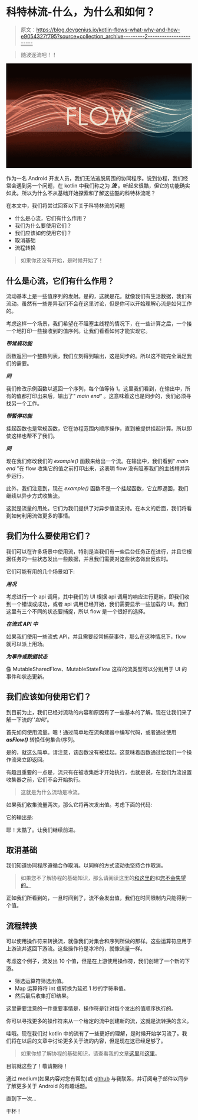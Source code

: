 # 科特林流-什么，为什么和如何？

> 原文：<https://blog.devgenius.io/kotlin-flows-what-why-and-how-e9054327f795?source=collection_archive---------2----------------------->

> 随波逐流吧！！

![](img/1d814888d9b8db3337ef0ee81d1a4a48.png)

作为一名 Android 开发人员，我们无法逃脱周围的协同程序。说到协程，我们经常会遇到另一个问题，在 kotlin 中我们称之为 ***流*** 。听起来很酷，但它的功能确实如此。所以为什么不从基础开始探索和了解这些酷的科特林流呢？

在本文中，我们将尝试回答以下关于科特林流的问题

*   什么是心流，它们有什么作用？
*   我们为什么要使用它们？
*   我们应该如何使用它们？
*   取消基础
*   流程转换

> 如果你还没有开始，是时候开始了！

## 什么是心流，它们有什么作用？

流动基本上是一些值序列的发射。是的，这就是花。就像我们有生活数据，我们有流动。虽然有一些差异我们不会在这里讨论，但是你可以开始理解心流是如何工作的。

考虑这样一个场景，我们希望在不阻塞主线程的情况下，在一些计算之后，一个接一个地打印一些接收到的值序列。让我们看看如何才能实现它。

***带常规功能***

函数返回一个整数列表，我们立刻得到输出，这是同步的。所以这不能完全满足我们的需要。

***同***

我们修改示例函数以返回一个序列，每个值等待 1。这里我们看到，在输出中，所有的值都打印出来后，输出了" *main end"* 。这意味着这也是同步的，我们必须寻找另一个工作。

***带暂停功能***

挂起函数也是常规函数，它在协程范围内顺序操作，直到被提供挂起计算。所以即使这样也帮不了我们。

***同***

现在我们修改我们的 *example()* 函数来给出一个流。在输出中，我们看到“ *main end* ”在 flow 收集它的值之前打印出来，这表明 flow 没有阻塞我们的主线程并异步运行。

此外，我们注意到，现在 *example()* 函数不是一个挂起函数，它立即返回，我们继续以异步方式收集流。

这就是流量的用处。它们为我们提供了对异步值流支持。在本文的后面，我们将看到如何利用流做更多的事情。

## 我们为什么要使用它们？

我们可以在许多场景中使用流，特别是当我们有一些后台任务正在进行，并且它根据任务的一些状态发出一些数据，并且我们需要对这些状态做出反应时。

它们可能有用的几个场景如下:

***用况***

考虑进行一个 api 调用，其中我们的 UI 根据 api 调用的响应进行更新，即我们收到一个错误或成功，或者 api 调用已经开始，我们需要显示一些加载的 UI。我们这里有三个不同的状态要捕捉，所以 flow 是一个很好的选择。

***在流式 API 中***

如果我们使用一些流式 API，并且需要经常捕获事件，那么在这种情况下，flow 就可以派上用场。

***为事件或数据状态***

像 MutableSharedFlow、MutableStateFlow 这样的流类型可以分别用于 UI 的事件和状态更新。

## 我们应该如何使用它们？

到目前为止，我们已经对流动的内容和原因有了一些基本的了解。现在让我们来了解一下流的'*'如何'*。

首先如何使用流量。嗯！通过简单地在流构建器中编写代码，或者通过使用 ***asFlow()*** 转换任何集合/序列。

是的，就这么简单。请注意，该函数没有被挂起。这意味着函数通过给我们一个操作流来立即返回。

有趣且重要的一点是，流只有在被收集后才开始执行，也就是说，在我们为流设置收集器之前，它们不会开始执行。

> 这就是为什么流动是冷流。

如果我们收集流量两次，那么它将再次发出值。考虑下面的代码:

它的输出是:

耶！太酷了。让我们继续前进。

## 取消基础

我们知道协同程序遵循合作取消。以同样的方式流动也坚持合作取消。

> 如果您不了解协程的基础知识，那么请阅读这里的[和这里的](/kotlin-coroutines-what-why-how-99529c951a2e)和[您不会失望的。](/kotlin-coroutines-job-and-timeout-d7b8c5416d69)

正如我们所看到的，一旦时间到了，流不会发出值，我们在时间限制内只能得到一个值。

## 流程转换

可以使用操作符来转换流，就像我们对集合和序列所做的那样。这些运算符应用于上游流并返回下游流。这些操作符是冰冷的，就像流量一样。

考虑这个例子，流发出 10 个值，但是在上游使用操作符，我们创建了一个新的下游。

*   筛选运算符筛选出值。
*   Map 运算符将 int 值转换为延迟 1 秒的字符串值。
*   然后最后收集打印结果。

这里需要注意的一件重要事情是，操作符是针对每个发出的值顺序执行的。

你可以寻找更多的操作符来从一个给定的流中创建新的流，这就是流转换的含义。

哇哦。现在我们对 kotlin 中的流有了一些更好的理解，是时候开始学习流了。我们将在以后的文章中讨论更多关于流的内容，但是现在这已经足够了。

> 如果你想了解协程的基础知识，请查看我的文章[这里](/kotlin-coroutines-what-why-how-99529c951a2e)和[这里](/kotlin-coroutines-job-and-timeout-d7b8c5416d69)。

目前就这些了！敬请期待！

通过 medium(如果内容对您有帮助)或 [github](https://github.com/aqua30) 与我联系，并订阅电子邮件以同步了解更多关于 Android 的有趣话题。

直到下一次…

干杯！